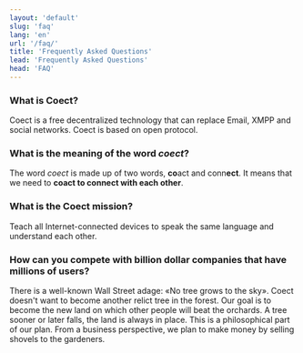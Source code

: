 ```yaml
---
layout: 'default'
slug: 'faq'
lang: 'en'
url: '/faq/'
title: 'Frequently Asked Questions'
lead: 'Frequently Asked Questions'
head: 'FAQ'
---
```


### What is Coect?

Coect is a free decentralized technology that can replace Email, XMPP and
social networks. Coect is based on open protocol.


### What is the meaning of the word _coect_?

The word _coect_ is made up of two words, **co**act and conn**ect**. It means
that we need to **coact to connect with each other**.


### What is the Coect mission?

Teach all Internet-connected devices to speak the same language and understand each other.


### How can you compete with billion dollar companies that have millions of users?

There is a well-known Wall Street adage: &laquo;No tree grows to the sky&raquo;.
Coect doesn't want to become another relict tree in the forest. Our goal is to
become the new land on which other people will beat the orchards. A tree sooner
or later falls, the land is always in place. This is a philosophical part of our
plan. From a business perspective, we plan to make money by selling shovels to
the gardeners.
